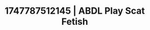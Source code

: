 ---
categories:
- Gangbang fantasy
- Cuckold kink
- Double penetration
- Hair pulling
- Hands in hair
image: /assets/images/1747787512145.jpg
layout: post
seo:
  description: Featured content with sensual Scat Fetish, ABDL Play. HD images available.
  keywords: Scat Fetish, ABDL Play
  og_image: /assets/images/1747787512145.jpg
  schema_type: VisualArtwork
tags:
- ABDL Play
- Scat Fetish
- '#1747787512145'
title: 1747787512145 | ABDL Play Scat Fetish
---